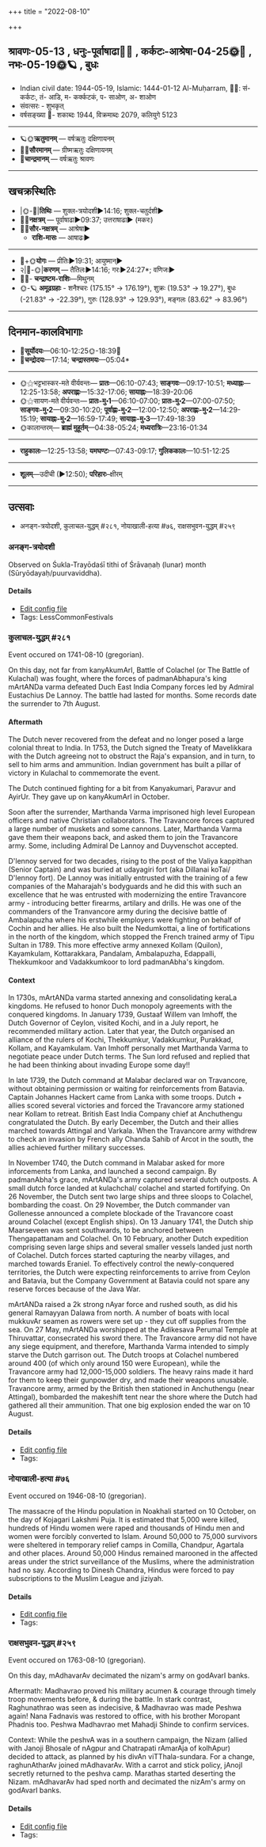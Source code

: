+++
title = "2022-08-10"

+++
## श्रावणः-05-13  ,  धनुः-पूर्वाषाढा🌛🌌  ,  कर्कटः-आश्रेषा-04-25🌞🌌  ,  नभः-05-19🌞🪐  ,  बुधः
- Indian civil date: 1944-05-19, Islamic: 1444-01-12 Al-Muḥarram, 🌌🌞: सं- कर्कटः, तं- आडि, म- कर्क्कटकं, प- साओण, अ- शाओण
- संवत्सरः - शुभकृत्
- वर्षसङ्ख्या 🌛- शकाब्दः 1944, विक्रमाब्दः 2079, कलियुगे 5123
___________________
- 🪐🌞**ऋतुमानम्** — वर्षऋतुः दक्षिणायनम्
- 🌌🌞**सौरमानम्** — ग्रीष्मऋतुः दक्षिणायनम्
- 🌛**चान्द्रमानम्** — वर्षऋतुः श्रावणः
___________________


## खचक्रस्थितिः
- |🌞-🌛|**तिथिः** — शुक्ल-त्रयोदशी►14:16; शुक्ल-चतुर्दशी►  
- 🌌🌛**नक्षत्रम्** — पूर्वाषाढा►09:37; उत्तराषाढा► (मकरः)  
- 🌌🌞**सौर-नक्षत्रम्** — आश्रेषा►  
  - **राशि-मासः** — आषाढः► 
___________________
- 🌛+🌞**योगः** — प्रीतिः►19:31; आयुष्मान्►  
- २|🌛-🌞|**करणम्** — तैतिलः►14:16; गरः►24:27*; वणिजः►  
- 🌌🌛- **चन्द्राष्टम-राशिः**—मिथुनम्  
- 🌞-🪐 **अमूढग्रहाः** - शनैश्चरः (175.15° → 176.19°), शुक्रः (19.53° → 19.27°), बुधः (-21.83° → -22.39°), गुरुः (128.93° → 129.93°), मङ्गलः (83.62° → 83.96°)
___________________


## दिनमान-कालविभागाः
- 🌅**सूर्योदयः**—06:10-12:25🌞️-18:39🌇  
- 🌛**चन्द्रोदयः**—17:14; **चन्द्रास्तमयः**—05:04*  
___________________
- 🌞⚝भट्टभास्कर-मते वीर्यवन्तः— **प्रातः**—06:10-07:43; **साङ्गवः**—09:17-10:51; **मध्याह्नः**—12:25-13:58; **अपराह्णः**—15:32-17:06; **सायाह्नः**—18:39-20:06  
- 🌞⚝सायण-मते वीर्यवन्तः— **प्रातः-मु॰1**—06:10-07:00; **प्रातः-मु॰2**—07:00-07:50; **साङ्गवः-मु॰2**—09:30-10:20; **पूर्वाह्णः-मु॰2**—12:00-12:50; **अपराह्णः-मु॰2**—14:29-15:19; **सायाह्नः-मु॰2**—16:59-17:49; **सायाह्नः-मु॰3**—17:49-18:39  
- 🌞कालान्तरम्— **ब्राह्मं मुहूर्तम्**—04:38-05:24; **मध्यरात्रिः**—23:16-01:34  
___________________
- **राहुकालः**—12:25-13:58; **यमघण्टः**—07:43-09:17; **गुलिककालः**—10:51-12:25  
___________________
- **शूलम्**—उदीची (►12:50); **परिहारः**–क्षीरम्  
___________________

## उत्सवाः
- अनङ्ग-त्रयोदशी, कुलाचल-युद्धम् #२८१, नोयाखाली-हत्या #७६, राक्षसभुवन-युद्धम् #२५९
### अनङ्ग-त्रयोदशी

Observed on Śukla-Trayōdaśī tithi of Śrāvaṇaḥ (lunar) month (Sūryōdayaḥ/puurvaviddha). 



#### Details
- [Edit config file](https://github.com/jyotisham/adyatithi/blob/master/general/lunar_month/tithi/05/13/anaGga-trayOdazI.toml)
- Tags: LessCommonFestivals


### कुलाचल-युद्धम् #२८१

Event occured on 1741-08-10 (gregorian). 

On this day, not far from kanyAkumArI, Battle of Colachel (or The Battle of Kulachal) was fought, where the forces of padmanAbhapura's king mArtANDa varma defeated Duch East India Company forces led by Admiral Eustachius De Lannoy. The battle had lasted for months. Some records date the surrender to 7th August.

#### Aftermath
The Dutch never recovered from the defeat and no longer posed a large colonial threat to India. In 1753, the Dutch signed the Treaty of Mavelikkara with the Dutch agreeing not to obstruct the Raja's expansion, and in turn, to sell to him arms and ammunition. Indian government has built a pillar of victory in Kulachal to commemorate the event.

The Dutch continued fighting for a bit from Kanyakumari, Paravur and AyirUr. They gave up on kanyAkumArI in October. 

Soon after the surrender, Marthanda Varma imprisoned high level European officers and native Christian collaborators. The Travancore forces captured a large number of muskets and some cannons. Later, Marthanda Varma gave them their weapons back, and asked them to join the Travancore army. Some, including Admiral De Lannoy and Duyvenschot accepted. 

D'lennoy served for two decades, rising to the post of the Valiya kappithan (Senior Captain) and was buried at udayagiri fort (aka Dillanai koTai/ D'lennoy fort). De Lannoy was initially entrusted with the training of a few companies of the Maharajah's bodyguards and he did this with such an excellence that he was entrusted with modernizing the entire Travancore army - introducing better firearms, artilary and drills. He was one of the commanders of the Tranvancore army during the decisive battle of Ambalapuzha where his erstwhile employers were fighting on behalf of Cochin and her allies. He also built the Nedumkottai, a line of fortifications in the north of the kingdom, which stopped the French trained army of Tipu Sultan in 1789. This more effective army annexed Kollam (Quilon), Kayamkulam, Kottarakkara, Pandalam, Ambalapuzha, Edappalli, Thekkumkoor and Vadakkumkoor to lord padmanAbha's kingdom.

#### Context
In 1730s, mArtANDa varma started annexing and consolidating keraLa kingdoms. He refused to honor Duch monopoly agreements with the conquered kingdoms. In January 1739, Gustaaf Willem van Imhoff, the Dutch Governor of Ceylon, visited Kochi, and in a July report, he recommended military action. Later that year, the Dutch organised an alliance of the rulers of Kochi, Thekkumkur, Vadakkumkur, Purakkad, Kollam, and Kayamkulam.  Van Imhoff personally met Marthanda Varma to negotiate peace under Dutch terms. The Sun lord refused and replied that he had been thinking about invading Europe some day!!

In late 1739, the Dutch command at Malabar declared war on Travancore, without obtaining permission or waiting for reinforcements from Batavia. Captain Johannes Hackert came from Lanka with some troops. Dutch + allies scored several victories and forced the Travancore army stationed near Kollam to retreat. British East India Company chief at Anchuthengu congratulated the Dutch. By early December, the Dutch and their allies marched towards Attingal and Varkala. When the Travancore army withdrew to check an invasion by French ally Chanda Sahib of Arcot in the south, the allies achieved further military successes. 

In November 1740, the Dutch command in Malabar asked for more inforcements from Lanka, and launched a second campaign. By padmanAbha's grace, mArtANDa's army captured several dutch outposts. A small dutch force landed at kulachchal/ colachel and started fortifying. On 26 November, the Dutch sent two large ships and three sloops to Colachel, bombarding the coast.  On 29 November, the Dutch commander van Gollenesse announced a complete blockade of the Travancore coast around Colachel (except English ships). On 13 January 1741, the Dutch ship Maarseveen was sent southwards, to be anchored between Thengapattanam and Colachel. On 10 February, another Dutch expedition comprising seven large ships and several smaller vessels landed just north of Colachel. Dutch forces started capturing the nearby villages, and marched towards Eraniel. To effectively control the newly-conquered territories, the Dutch were expecting reinforcements to arrive from Ceylon and Batavia, but the Company Government at Batavia could not spare any reserve forces because of the Java War.

mArtANDa raised a 2k strong nAyar force and rushed south, as did his general Ramayyan Dalawa from north. A number of boats with local mukkuvAr seamen as rowers were set up - they cut off supplies from the sea. On 27 May, mArtANDa worshipped at the Adikesava Perumal Temple at Thiruvattar, consecrated his sword there. The Travancore army did not have any siege equipment, and therefore, Marthanda Varma intended to simply starve the Dutch garrison out. The Dutch troops at Colachel numbered around 400 (of which only around 150 were European), while the Travancore army had 12,000-15,000 soldiers. The heavy rains made it hard for them to keep their gunpowder dry, and made their weapons unusable. Travancore army, armed by the British then stationed in Anchuthengu (near Attingal), bombarded the makeshift tent near the shore where the Dutch had gathered all their ammunition. That one big explosion ended the war on 10 August.

#### Details
- [Edit config file](https://github.com/jyotisham/adyatithi/blob/master/mahApuruSha/xatra-later/gregorian/day/08/10/kulAchala-yuddham.toml)
- Tags: 


### नोयाखाली-हत्या #७६

Event occured on 1946-08-10 (gregorian). 

The massacre of the Hindu population in Noakhali started on 10 October, on the day of Kojagari Lakshmi Puja.  It is estimated that 5,000 were killed, hundreds of Hindu women were raped and thousands of Hindu men and women were forcibly converted to Islam. Around 50,000 to 75,000 survivors were sheltered in temporary relief camps in Comilla, Chandpur, Agartala and other places. Around 50,000 Hindus remained marooned in the affected areas under the strict surveillance of the Muslims, where the administration had no say. According to Dinesh Chandra, Hindus were forced to pay subscriptions to the Muslim League and jiziyah.

#### Details
- [Edit config file](https://github.com/jyotisham/adyatithi/blob/master/mahApuruSha/xatra-later/gregorian/day/08/10/noyAkhAlI-hatyA.toml)
- Tags: 


### राक्षसभुवन-युद्धम् #२५९

Event occured on 1763-08-10 (gregorian). 

On this day, mAdhavarAv decimated the nizam's army on godAvarI banks.

Aftermath: Madhavrao proved his military acumen & courage through timely troop movements before, & during the battle. In stark contrast, Raghunathrao was seen as indecisive, & Madhavrao was made Peshwa again! Nana Fadnavis was restored to office, with his brother Moropant Phadnis too. Peshwa Madhavrao met Mahadji Shinde to confirm services.


Context: While the peshvA was in a southern campaign, the Nizam (allied with Janoji Bhosale of nAgpur and Chatrapati rAmarAja of kolhApur) decided to attack, as planned by his divAn viTThala-sundara. For a change, raghunAtharAv joined mAdhavarAv. With a carrot and stick policy, jAnojI secretly returned to the peshva camp. Marathas started deserting the Nizam. mAdhavarAv had sped north and decimated the nizAm's army on godAvarI banks.

#### Details
- [Edit config file](https://github.com/jyotisham/adyatithi/blob/master/mahApuruSha/xatra-later/gregorian/day/08/10/rAxasa-bhuvana-yuddham.toml)
- Tags: 


